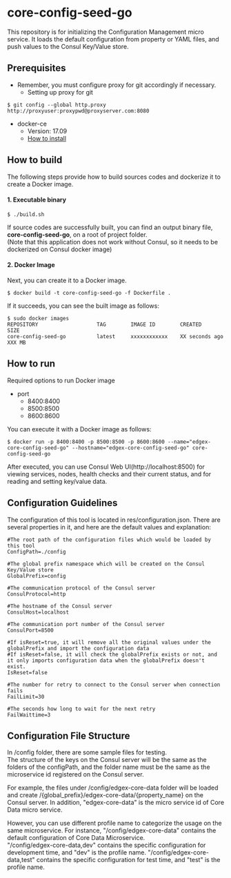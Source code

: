 core-config-seed-go
================================

This repository is for initializing the Configuration Management micro service.
It loads the default configuration from property or YAML files, and push values to the Consul Key/Value store.


## Prerequisites ##
- Remember, you must configure proxy for git accordingly if necessary.
  - Setting up proxy for git
```shell
$ git config --global http.proxy http://proxyuser:proxypwd@proxyserver.com:8080
```
- docker-ce
    - Version: 17.09
    - [How to install](https://docs.docker.com/engine/installation/linux/docker-ce/ubuntu/)

## How to build ##
The following steps provide how to build sources codes and dockerize it to create a Docker image.

#### 1. Executable binary ####
```shell
$ ./build.sh
```
If source codes are successfully built, you can find an output binary file, **core-config-seed-go**, on a root of project folder.</br>
(Note that this application does not work without Consul, so it needs to be dockerized on Consul docker image)

#### 2. Docker Image  ####
Next, you can create it to a Docker image.
```shell
$ docker build -t core-config-seed-go -f Dockerfile .
```

If it succeeds, you can see the built image as follows:
```shell
$ sudo docker images
REPOSITORY                   TAG        IMAGE ID        CREATED           SIZE
core-config-seed-go          latest     xxxxxxxxxxxx    XX seconds ago    XXX MB
```

## How to run ##
Required options to run Docker image
- port
    - 8400:8400
    - 8500:8500
    - 8600:8600

You can execute it with a Docker image as follows:
```shell
$ docker run -p 8400:8400 -p 8500:8500 -p 8600:8600 --name="edgex-core-config-seed-go" --hostname="edgex-core-config-seed-go" core-config-seed-go
```
After executed, you can use Consul Web UI(http://localhost:8500) for viewing services, nodes, health checks and their current status, and for reading and setting key/value data.

## Configuration Guidelines ##

The configuration of this tool is located in res/configuration.json.
There are several properties in it, and here are the default values and explanation:

    #The root path of the configuration files which would be loaded by this tool
    ConfigPath=./config

    #The global prefix namespace which will be created on the Consul Key/Value store
    GlobalPrefix=config

    #The communication protocol of the Consul server
    ConsulProtocol=http

    #The hostname of the Consul server
    ConsulHost=localhost

    #The communication port number of the Consul server
    ConsulPort=8500

    #If isReset=true, it will remove all the original values under the globalPrefix and import the configuration data
    #If isReset=false, it will check the globalPrefix exists or not, and it only imports configuration data when the globalPrefix doesn't exist.
    IsReset=false

    #The number for retry to connect to the Consul server when connection fails
    FailLimit=30

    #The seconds how long to wait for the next retry
    FailWaittime=3

## Configuration File Structure ##

In /config folder, there are some sample files for testing.<br>
The structure of the keys on the Consul server will be the same as the folders of the configPath, and the folder name must be the same as the microservice id registered on the Consul server.

For example, the files under /config/edgex-core-data folder will be loaded and create /{global_prefix}/edgex-core-data/{property_name} on the Consul server.
In addition, "edgex-core-data" is the micro service id of Core Data micro service.

However, you can use different profile name to categorize the usage on the same microservice. For instance,
"/config/edgex-core-data" contains the default configuration of Core Data Microservice.<br>
"/config/edgex-core-data,dev" contains the specific configuration for development time, and "dev" is the profile name.
"/config/edgex-core-data,test" contains the specific configuration for test time, and "test" is the profile name.
